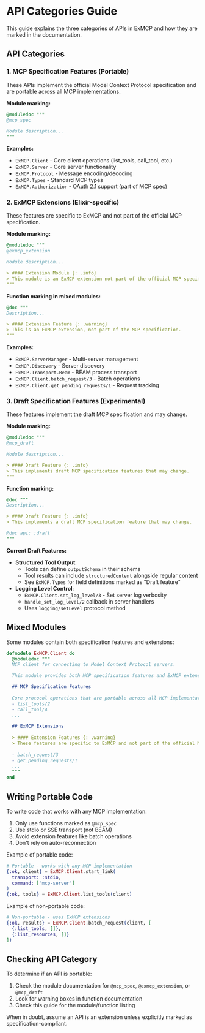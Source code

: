 # API Categories Guide

This guide explains the three categories of APIs in ExMCP and how they are marked in the documentation.

## API Categories

### 1. MCP Specification Features (Portable)

These APIs implement the official Model Context Protocol specification and are portable across all MCP implementations.

**Module marking:**
```elixir
@moduledoc """
@mcp_spec

Module description...
"""
```

**Examples:**
- `ExMCP.Client` - Core client operations (list_tools, call_tool, etc.)
- `ExMCP.Server` - Core server functionality
- `ExMCP.Protocol` - Message encoding/decoding
- `ExMCP.Types` - Standard MCP types
- `ExMCP.Authorization` - OAuth 2.1 support (part of MCP spec)

### 2. ExMCP Extensions (Elixir-specific)

These features are specific to ExMCP and not part of the official MCP specification.

**Module marking:**
```elixir
@moduledoc """
@exmcp_extension

Module description...

> #### Extension Module {: .info}
> This module is an ExMCP extension not part of the official MCP specification.
"""
```

**Function marking in mixed modules:**
```elixir
@doc """
Description...

> #### Extension Feature {: .warning}
> This is an ExMCP extension, not part of the MCP specification.
"""
```

**Examples:**
- `ExMCP.ServerManager` - Multi-server management
- `ExMCP.Discovery` - Server discovery
- `ExMCP.Transport.Beam` - BEAM process transport
- `ExMCP.Client.batch_request/3` - Batch operations
- `ExMCP.Client.get_pending_requests/1` - Request tracking

### 3. Draft Specification Features (Experimental)

These features implement the draft MCP specification and may change.

**Module marking:**
```elixir
@moduledoc """
@mcp_draft

Module description...

> #### Draft Feature {: .info}
> This implements draft MCP specification features that may change.
"""
```

**Function marking:**
```elixir
@doc """
Description...

> #### Draft Feature {: .info}
> This implements a draft MCP specification feature that may change.

@doc api: :draft
"""
```

**Current Draft Features:**
- **Structured Tool Output**:
  - Tools can define `outputSchema` in their schema
  - Tool results can include `structuredContent` alongside regular content
  - See `ExMCP.Types` for field definitions marked as "Draft feature"
- **Logging Level Control**:
  - `ExMCP.Client.set_log_level/3` - Set server log verbosity
  - `handle_set_log_level/2` callback in server handlers
  - Uses `logging/setLevel` protocol method

## Mixed Modules

Some modules contain both specification features and extensions:

```elixir
defmodule ExMCP.Client do
  @moduledoc """
  MCP client for connecting to Model Context Protocol servers.

  This module provides both MCP specification features and ExMCP extensions.

  ## MCP Specification Features
  
  Core protocol operations that are portable across all MCP implementations:
  - list_tools/2
  - call_tool/4
  ...

  ## ExMCP Extensions
  
  > #### Extension Features {: .warning}
  > These features are specific to ExMCP and not part of the official MCP specification.
  
  - batch_request/3
  - get_pending_requests/1
  ...
  """
end
```

## Writing Portable Code

To write code that works with any MCP implementation:

1. Only use functions marked as `@mcp_spec`
2. Use stdio or SSE transport (not BEAM)
3. Avoid extension features like batch operations
4. Don't rely on auto-reconnection

Example of portable code:
```elixir
# Portable - works with any MCP implementation
{:ok, client} = ExMCP.Client.start_link(
  transport: :stdio,
  command: ["mcp-server"]
)
{:ok, tools} = ExMCP.Client.list_tools(client)
```

Example of non-portable code:
```elixir
# Non-portable - uses ExMCP extensions
{:ok, results} = ExMCP.Client.batch_request(client, [
  {:list_tools, []},
  {:list_resources, []}
])
```

## Checking API Category

To determine if an API is portable:

1. Check the module documentation for `@mcp_spec`, `@exmcp_extension`, or `@mcp_draft`
2. Look for warning boxes in function documentation
3. Check this guide for the module/function listing

When in doubt, assume an API is an extension unless explicitly marked as specification-compliant.